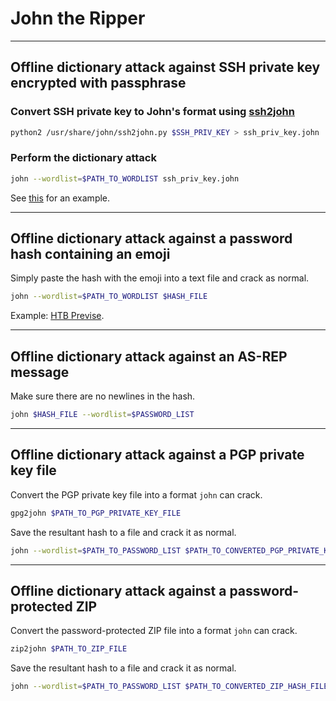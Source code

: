 # John the Ripper

---

## Offline dictionary attack against SSH private key encrypted with passphrase

### Convert SSH private key to John's format using [ssh2john](https://github.com/openwall/john/blob/bleeding-jumbo/run/ssh2john.py)

```bash
python2 /usr/share/john/ssh2john.py $SSH_PRIV_KEY > ssh_priv_key.john
```

### Perform the dictionary attack

```bash
john --wordlist=$PATH_TO_WORDLIST ssh_priv_key.john
```

See [this](https://github.com/tgihf/writeups/blob/master/tryhackme/basic-pentesting/basic-pentesting.md) for an example.

---

## Offline dictionary attack against a password hash **containing an emoji**

Simply paste the hash with the emoji into a text file and crack as normal.

```bash
john --wordlist=$PATH_TO_WORDLIST $HASH_FILE
```

Example: [HTB Previse]().

---

## Offline dictionary attack against an AS-REP message

Make sure there are no newlines in the hash.

```bash
john $HASH_FILE --wordlist=$PASSWORD_LIST
```

---

## Offline dictionary attack against a PGP private key file

Convert the PGP private key file into a format `john` can crack.

```bash
gpg2john $PATH_TO_PGP_PRIVATE_KEY_FILE
```

Save the resultant hash to a file and crack it as normal.

```bash
john --wordlist=$PATH_TO_PASSWORD_LIST $PATH_TO_CONVERTED_PGP_PRIVATE_KEY_FILE
```

---

## Offline dictionary attack against a password-protected ZIP

Convert the password-protected ZIP file into a format `john` can crack.

```bash
zip2john $PATH_TO_ZIP_FILE
```

Save the resultant hash to a file and crack it as normal.

```bash
john --wordlist=$PATH_TO_PASSWORD_LIST $PATH_TO_CONVERTED_ZIP_HASH_FILE
```
